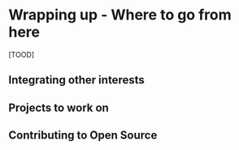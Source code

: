 # Wrapping up - Where to go from here

[TOOD]

## Integrating other interests

## Projects to work on

## Contributing to Open Source
